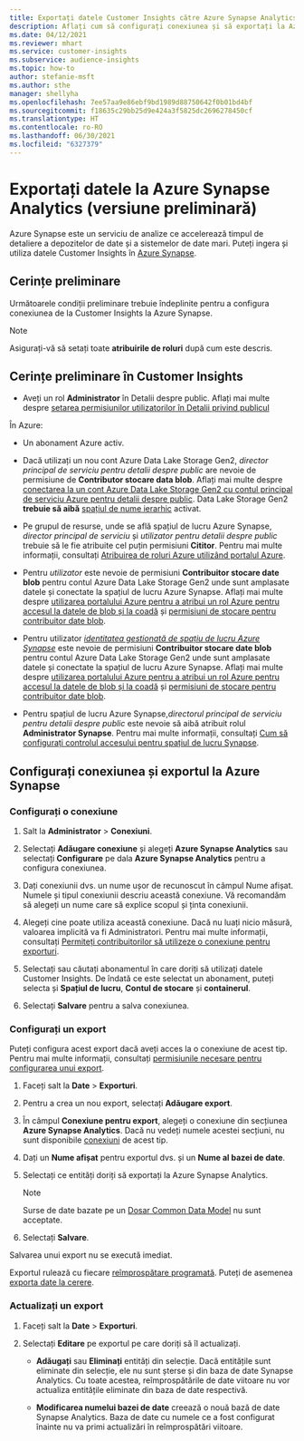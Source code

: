 ```yaml
---
title: Exportați datele Customer Insights către Azure Synapse Analytics
description: Aflați cum să configurați conexiunea și să exportați la Azure Synapse Analytics.
ms.date: 04/12/2021
ms.reviewer: mhart
ms.service: customer-insights
ms.subservice: audience-insights
ms.topic: how-to
author: stefanie-msft
ms.author: sthe
manager: shellyha
ms.openlocfilehash: 7ee57aa9e86ebf9bd1989d88750642f0b01bd4bf
ms.sourcegitcommit: f18635c29bb25d9e424a3f5825dc2696278450cf
ms.translationtype: HT
ms.contentlocale: ro-RO
ms.lasthandoff: 06/30/2021
ms.locfileid: "6327379"
---
```

# <a name="export-data-to-azure-synapse-analytics-preview"></a>Exportați datele la Azure Synapse Analytics (versiune preliminară)

Azure Synapse este un serviciu de analize ce accelerează timpul de detaliere a depozitelor de date și a sistemelor de date mari. Puteți ingera și utiliza datele Customer Insights în [Azure Synapse](/azure/synapse-analytics/overview-what-is).

## <a name="prerequisites"></a>Cerințe preliminare

Următoarele condiții preliminare trebuie îndeplinite pentru a configura conexiunea de la Customer Insights la Azure Synapse.

> [!NOTE]
> Asigurați-vă să setați toate **atribuirile de roluri** după cum este descris.  

## <a name="prerequisites-in-customer-insights"></a>Cerințe preliminare în Customer Insights

* Aveți un rol **Administrator** în Detalii despre public. Aflați mai multe despre [setarea permisiunilor utilizatorilor în Detalii privind publicul](permissions.md#assign-roles-and-permissions)

În Azure: 

- Un abonament Azure activ.

- Dacă utilizați un nou cont Azure Data Lake Storage Gen2, *director principal de serviciu pentru detalii despre public* are nevoie de permisiune de **Contributor stocare data blob**. Aflați mai multe despre [conectarea la un cont Azure Data Lake Storage Gen2 cu contul principal de serviciu Azure pentru detalii despre public](connect-service-principal.md). Data Lake Storage Gen2 **trebuie să aibă** [spațiul de nume ierarhic](/azure/storage/blobs/data-lake-storage-namespace) activat.

- Pe grupul de resurse, unde se află spațiul de lucru Azure Synapse, *director principal de serviciu* și *utilizator pentru detalii despre public* trebuie să le fie atribuite cel puțin permisiuni **Cititor**. Pentru mai multe informații, consultați [Atribuirea de roluri Azure utilizând portalul Azure](/azure/role-based-access-control/role-assignments-portal).

- Pentru *utilizator* este nevoie de permisiuni **Contribuitor stocare date blob** pentru contul Azure Data Lake Storage Gen2 unde sunt amplasate datele și conectate la spațiul de lucru Azure Synapse. Aflați mai multe despre [utilizarea portalului Azure pentru a atribui un rol Azure pentru accesul la datele de blob și la coadă](/azure/storage/common/storage-auth-aad-rbac-portal) și [permisiuni de stocare pentru contribuitor date blob](/azure/role-based-access-control/built-in-roles#storage-blob-data-contributor).

- Pentru utilizator *[identitatea gestionată de spațiu de lucru Azure Synapse](/azure/synapse-analytics/security/synapse-workspace-managed-identity)* este nevoie de permisiuni **Contribuitor stocare date blob** pentru contul Azure Data Lake Storage Gen2 unde sunt amplasate datele și conectate la spațiul de lucru Azure Synapse. Aflați mai multe despre [utilizarea portalului Azure pentru a atribui un rol Azure pentru accesul la datele de blob și la coadă](/azure/storage/common/storage-auth-aad-rbac-portal) și [permisiuni de stocare pentru contribuitor date blob](/azure/role-based-access-control/built-in-roles#storage-blob-data-contributor).

- Pentru spațiul de lucru Azure Synapse,*directorul principal de serviciu pentru detalii despre public* este nevoie să aibă atribuit rolul **Administrator Synapse**. Pentru mai multe informații, consultați [Cum să configurați controlul accesului pentru spațiul de lucru Synapse](/azure/synapse-analytics/security/how-to-set-up-access-control).

## <a name="set-up-the-connection-and-export-to-azure-synapse"></a>Configurați conexiunea și exportul la Azure Synapse

### <a name="configure-a-connection"></a>Configurați o conexiune

1. Salt la **Administrator** > **Conexiuni**.

1. Selectați **Adăugare conexiune** și alegeți **Azure Synapse Analytics** sau selectați **Configurare** pe dala **Azure Synapse Analytics** pentru a configura conexiunea.

1. Dați conexiunii dvs. un nume ușor de recunoscut în câmpul Nume afișat. Numele și tipul conexiunii descriu această conexiune. Vă recomandăm să alegeți un nume care să explice scopul și ținta conexiunii.

1. Alegeți cine poate utiliza această conexiune. Dacă nu luați nicio măsură, valoarea implicită va fi Administratori. Pentru mai multe informații, consultați [Permiteți contribuitorilor să utilizeze o conexiune pentru exporturi](connections.md#allow-contributors-to-use-a-connection-for-exports).

1. Selectați sau căutați abonamentul în care doriți să utilizați datele Customer Insights. De îndată ce este selectat un abonament, puteți selecta și **Spațiul de lucru**, **Contul de stocare** și **containerul**.

1. Selectați **Salvare** pentru a salva conexiunea.

### <a name="configure-an-export"></a>Configurați un export

Puteți configura acest export dacă aveți acces la o conexiune de acest tip. Pentru mai multe informații, consultați [permisiunile necesare pentru configurarea unui export](export-destinations.md#set-up-a-new-export).

1. Faceți salt la **Date** > **Exporturi**.

1. Pentru a crea un nou export, selectați **Adăugare export**.

1. În câmpul **Conexiune pentru export**, alegeți o conexiune din secțiunea **Azure Synapse Analytics**. Dacă nu vedeți numele acestei secțiuni, nu sunt disponibile [conexiuni](connections.md) de acest tip.

1. Dați un **Nume afișat** pentru exportul dvs. și un **Nume al bazei de date**.

1. Selectați ce entități doriți să exportați la Azure Synapse Analytics.
   > [!NOTE]
   > Surse de date bazate pe un [Dosar Common Data Model](connect-common-data-model.md) nu sunt acceptate.

2. Selectați **Salvare**.

Salvarea unui export nu se execută imediat.

Exportul rulează cu fiecare [reîmprospătare programată](system.md#schedule-tab). Puteți de asemenea [exporta date la cerere](export-destinations.md#run-exports-on-demand).

### <a name="update-an-export"></a>Actualizați un export

1. Faceți salt la **Date** > **Exporturi**.

1. Selectați **Editare** pe exportul pe care doriți să îl actualizați.

   - **Adăugați** sau **Eliminați** entități din selecție. Dacă entitățile sunt eliminate din selecție, ele nu sunt șterse și din baza de date Synapse Analytics. Cu toate acestea, reîmprospătările de date viitoare nu vor actualiza entitățile eliminate din baza de date respectivă.

   - **Modificarea numelui bazei de date** creează o nouă bază de date Synapse Analytics. Baza de date cu numele ce a fost configurat înainte nu va primi actualizări în reîmprospătări viitoare.
